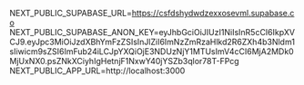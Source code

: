 NEXT_PUBLIC_SUPABASE_URL=https://csfdshydwdzexxosevml.supabase.co
NEXT_PUBLIC_SUPABASE_ANON_KEY=eyJhbGciOiJIUzI1NiIsInR5cCI6IkpXVCJ9.eyJpc3MiOiJzdXBhYmFzZSIsInJlZiI6ImNzZmRzaHlkd2R6ZXh4b3Nldm1sIiwicm9sZSI6ImFub24iLCJpYXQiOjE3NDUzNjY1MTUsImV4cCI6MjA2MDk0MjUxNX0.psZNkXCiyhIgHetnjF1NxwY40jYSZb3qlor78T-FPcg
NEXT_PUBLIC_APP_URL=http://localhost:3000